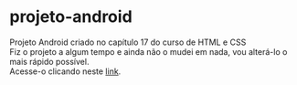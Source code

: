 # projeto-android
Projeto Android criado no capítulo 17 do curso de HTML e CSS <br>
Fiz o projeto a algum tempo e ainda não o mudei em nada, vou alterá-lo o mais rápido possível. <br>
Acesse-o clicando neste <a href="https://joaomouram.github.io/projeto-android/" target="_blank">link</a>.

